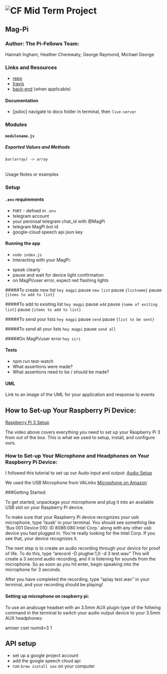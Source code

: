 ![CF](http://i.imgur.com/7v5ASc8.png) Mid Term Project
=================================================

## Mag-Pi

### Author: The Pi-Fellows Team: 
Hannah Ingham, Heather Cherewaty, George Raymond, Michael George

### Links and Resources
* [repo](https://github.com/pi-assistant/pi-fellow)
* [travis](http://xyz.com)
* [back-end](http://xyz.com) (when applicable)

#### Documentation
* [jsdoc] 
navigate to docs folder in terminal, then `live-server`

### Modules
#### `modulename.js`
##### Exported Values and Methods


###### `bar(array) -> array`
Usage Notes or examples

### Setup
#### `.env` requirements
* `PORT` - defned in `.env`
* telegram account 
* your peronsal telegram chat_id with @MagPi
* telegram MagPi bot id
* google-cloud speech api json key


#### Running the app
* `node index.js`
* Interacting with your MagPi:
- speak clearly
- pause and wait for device light confirmation 
- on MagPi/user error, expect red flashing lights

#####To create new list
`hey magpi` pause `new list` pause `{listname}` pause `{items to add to list}`

#####To add to existing list
`hey magpi` pause `add` pause `{name of exiting list}` pause `{items to add to list}`

#####To send your lists
`hey magpi` pause `send` pause `{list to be sent}`

#####To send all your lists
`hey magpi` pause `send all`

#####On MagPi/user error
`hey siri`


  
#### Tests
* npm run test-watch
* What assertions were made?
* What assertions need to be / should be made?

#### UML
Link to an image of the UML for your application and response to events

## How to Set-up Your Raspberry Pi Device:
[Raspberry Pi 3 Setup](https://www.google.com/search?q=raspberry+pi+getting+started&rlz=1C1CHBF_enUS749US749&oq=raspb&aqs=chrome.0.69i59j0j69i60j69i59j69i57j69i60.1520j0j9&sourceid=chrome&ie=UTF-8#kpvalbx=1)

The video above covers everything you need to set up your Raspberry Pi 3 from out of the box. This is what we used to setup, install, and configure ours. 


### How to Set-up Your Microphone and Headphones on Your Raspberry Pi Device:
I followed this tutorial to set up our Audo input and output: [Audio Setup](https://maker.pro/raspberry-pi/tutorial/the-best-voice-recognition-software-for-raspberry-pi)

We used the USB Microphone from VALinks [Microphone on Amazon](https://www.amazon.com/VAlinks-Microphone-Recording-Compatible-Raspberry/dp/B014MASID4)

###Getting Started:

To get started, unpackage your microphone and plug it into an available USB slot on your Raspberry Pi device. 

To make sure that your Raspberry Pi device recognizes your usb microphone, type 'lsusb' in your terminal. 
You should see something like 'Bus 001 Device 010: ID 8086:080 Intel Corp.' along with any other usb device you had plugged in. 
You're really looking for the Intel Corp. If you see that, your device recognizes it. 

The next step is to create an audio recording through your device for proof of life. To do this, type “arecord -D plughw:1,0 -d 3 test.wav”
This will create a 3 second audio recording, and it is listening for sounds from the microphone. So as soon as you hit enter, begin speaking into the microphone for 3 seconds. 

After you have completed the recording, type “aplay test.wav” in your terminal, and your recording should be playing!

#### Setting up microphone on raspberry pi:
To use an analouge headset with an 3.5mm AUX plugin type of the follwing command in the terminal to switch your audio output device to your 3.5mm AUX headphones:

  amixer cset numid=3 1


## API setup
* set up a google project account
* add the google speech cloud api
* run `brew install sox` on your computer
